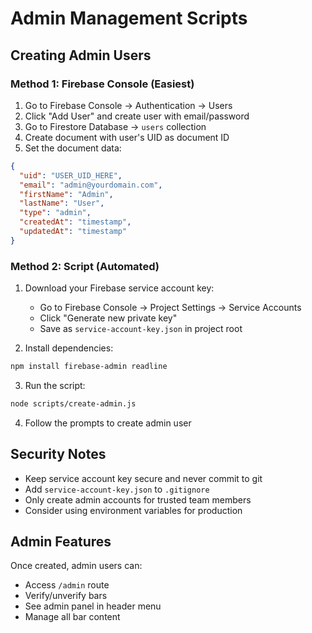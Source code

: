 # Admin Management Scripts

## Creating Admin Users

### Method 1: Firebase Console (Easiest)
1. Go to Firebase Console → Authentication → Users
2. Click "Add User" and create user with email/password
3. Go to Firestore Database → `users` collection
4. Create document with user's UID as document ID
5. Set the document data:
```json
{
  "uid": "USER_UID_HERE",
  "email": "admin@yourdomain.com",
  "firstName": "Admin",
  "lastName": "User",
  "type": "admin",
  "createdAt": "timestamp",
  "updatedAt": "timestamp"
}
```

### Method 2: Script (Automated)
1. Download your Firebase service account key:
   - Go to Firebase Console → Project Settings → Service Accounts
   - Click "Generate new private key"
   - Save as `service-account-key.json` in project root

2. Install dependencies:
```bash
npm install firebase-admin readline
```

3. Run the script:
```bash
node scripts/create-admin.js
```

4. Follow the prompts to create admin user

## Security Notes
- Keep service account key secure and never commit to git
- Add `service-account-key.json` to `.gitignore`
- Only create admin accounts for trusted team members
- Consider using environment variables for production

## Admin Features
Once created, admin users can:
- Access `/admin` route
- Verify/unverify bars
- See admin panel in header menu
- Manage all bar content
